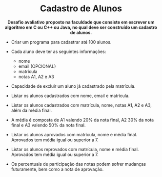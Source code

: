 <h1 align="center">Cadastro de Alunos</h1>

**<p align="center">Desafio avaliativo proposto na faculdade que consiste em escrever um algoritmo em C ou C++ ou Java, no qual deve ser construído um cadastro de alunos.</p>**
    
   - Criar um programa para cadastrar até 100 alunos.
     
   - Cada aluno deve ter as seguintes informações:
     - nome
     - email (OPCIONAL)
     - matrícula
     - notas A1, A2 e A3
       
   - Capacidade de excluir um aluno já cadastrado pela matrícula.
     
   - Listar os alunos cadastrados com nome, email e matrícula.
     
   - Listar os alunos cadastrados com matrícula, nome, notas A1, A2 e A3, além da média final.
     
   - A média é composta de A1 valendo 20% da nota final, A2 30% da nota final e A3 valendo 50% da nota final.
     
   - Listar os alunos aprovados com matrícula, nome e média final. Aprovados tem média igual ou superior a 7.
     
   - Listar os alunos reprovados com matrícula, nome e média final. Aprovados tem média igual ou superior a 7.
     
   - Os percentuais de participação das notas podem sofrer mudanças futuramente, bem como a nota de aprovação.

